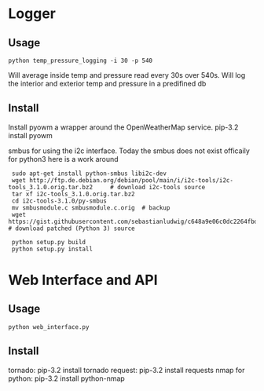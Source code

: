 Logger
=====

Usage
-----

	python temp_pressure_logging -i 30 -p 540

Will average inside temp and pressure read every 30s over 540s.
Will log the interior and exterior temp and pressure in a predifined db


Install
-------
Install pyowm a wrapper around the OpenWeatherMap service.
	pip-3.2 install pyowm

smbus for using the i2c interface.
Today the smbus does not exist officaily for python3
here is a work around

     sudo apt-get install python-smbus libi2c-dev
     wget http://ftp.de.debian.org/debian/pool/main/i/i2c-tools/i2c-tools_3.1.0.orig.tar.bz2     # download i2c-tools source
     tar xf i2c-tools_3.1.0.orig.tar.bz2
     cd i2c-tools-3.1.0/py-smbus
     mv smbusmodule.c smbusmodule.c.orig  # backup
     wget https://gist.githubusercontent.com/sebastianludwig/c648a9e06c0dc2264fbd/raw/2b74f9e72bbdffe298ce02214be8ea1c20aa290f/smbusmodule.c     # download patched (Python 3) source
     
     python setup.py build
     python setup.py install


Web Interface and API
=====================

Usage
-----

	python web_interface.py


Install
-------

tornado:
	pip-3.2 install tornado
request:
	pip-3.2 install requests
nmap for python:
	pip-3.2 install python-nmap
